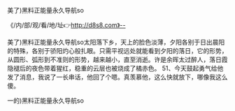 美了)黑料正能量永久导航so

《/内/部/观/看/地/址👉http://d8s8.com》--

美了)黑料正能量永久导航so太阳落下乡，天上的脸色淡薄，夕阳各别于日出晨阳的特殊，各别于骄阳灼心般扎眼。只需平视远处就能看到夕阳的落日，它的形势，从圆形、弧形到不准则的形势，越来越小，直至消逝。许是余晖太过醉人，落日霞隐褪后的夜色带着猩红，稳重的云层也被烧成了橘赤色。
	51、今天鼓起勇气给他发了消息，我说了一长串话，他回了个嗯。真羡慕他，这么快就放下，哪像我这么傻。





一的)黑料正能量永久导航so
